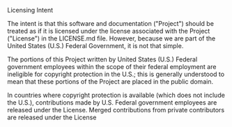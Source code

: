 Licensing Intent

The intent is that this software and documentation ("Project") should be treated as if it is licensed under the license 
associated with the Project ("License") in the LICENSE.md file. However, because we are part of the United States (U.S.) 
Federal Government, it is not that simple.

The portions of this Project written by United States (U.S.) Federal government employees within the scope of their federal 
employment are ineligible for copyright protection in the U.S.; this is generally understood to mean that these portions 
of the Project are placed in the public domain.

In countries where copyright protection is available (which does not include the U.S.), contributions made by U.S. Federal 
government employees are released under the License. Merged contributions from private contributors are released under the License